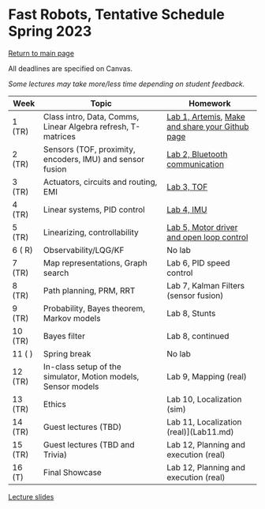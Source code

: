 # Fast Robots, Tentative Schedule Spring 2023
[Return to main page](index.md)

All deadlines are specified on Canvas.

*Some lectures may take more/less time depending on student feedback.*


| Week    | Topic                                                                | Homework                                                                                   |
| ------- | -------------------------------------------------------------------- | ------------------------------------------------------------------------------------------ |
| 1  (TR) | Class intro, Data, Comms, Linear Algebra refresh, T-matrices         | [Lab 1, Artemis](Lab1.md), [Make and share your Github page ](./tutorials/webpage_help.md) |
| 2  (TR) | Sensors (TOF, proximity, encoders, IMU) and sensor fusion            | [Lab 2, Bluetooth communication](Lab2.md)                                                  |
| 3  (TR) | Actuators, circuits and routing, EMI                                 | [Lab 3, TOF](Lab3.md)                                                           | 
| 4  (TR) | Linear systems, PID control                                          | [Lab 4, IMU](Lab4.md)                                                           |
| 5  (TR) | Linearizing, controllability                                         | [Lab 5, Motor driver and open loop control](Lab5.md)                            |
| 6  ( R) | Observability/LQG/KF                                                 | No lab                                                                          |
| 7  (TR) | Map representations, Graph search                                    | Lab 6, PID speed control                                                        |
| 8  (TR) | Path planning, PRM, RRT                                              | Lab 7, Kalman Filters (sensor fusion)                                           |
| 9  (TR) | Probability, Bayes theorem, Markov models                            | Lab 8, Stunts                                                                   |
| 10 (TR) | Bayes filter                                                         | Lab 8, continued                                                                |
| 11 (  ) | Spring break                                                         | No lab                                                                          |
| 12 (TR) | In-class setup of the simulator, Motion models, Sensor models        | Lab 9, Mapping (real)                                                           |
| 13 (TR) | Ethics                                                               | Lab 10, Localization (sim)                                                      |
| 14 (TR) | Guest lectures (TBD)                                                 | Lab 11, Localization (real)](Lab11.md)                                         |
| 15 (TR) | Guest lectures (TBD and Trivia)                                      | Lab 12, Planning and execution (real)                                          |
| 16 (T)  | Final Showcase                                                       | Lab 12, Planning and execution (real)                                          |


[Lecture slides](lectures/Readme.md)
